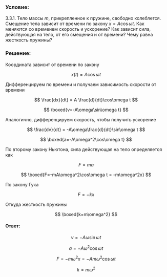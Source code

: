 ###  Условие:

$3.3.1.$ Тело массы $m$, прикрепленное к пружине, свободно колеблется. Смещение тела зависит от времени по закону $x = A \cos\omega t$. Как меняются со временем скорость и ускорение? Как зависит сила, действующая на тело, от его смещения и от времени? Чему равна жесткость пружины?

###  Решение:

Координата зависит от времени по закону

$$
x(t) = A \cos\omega t
$$

Дифференцируем по времени и получаем зависимость скорости от времени

$$
\frac{dx}{dt} = A \frac{d}{dt}\cos\omega t
$$

$$
\boxed{v=-A\omega\sin\omega t}
$$

Аналогично, дифференцируем скорость, чтобы получить ускорение

$$
\frac{dv}{dt} = -A\omega\frac{d}{dt}\sin\omega t
$$

$$
\boxed{a=-A\omega^2\cos\omega t}
$$

По второму закону Ньютона, сила действующая на тело определяется как

$$
F = ma
$$

$$
\boxed{F=-mA\omega^2\cos\omega t = -m\omega^2x}
$$

По закону Гука

$$
F=-kx
$$

Откуда жесткость пружины

$$
\boxed{k=m\omega^2}
$$

####  Ответ:

$$
v=-A\omega\sin\omega t
$$

$$
a=-A\omega^2\cos\omega t
$$

$$
F=-m\omega^2x=-Am\omega^2\cos\omega t
$$

$$
k=m\omega^2
$$